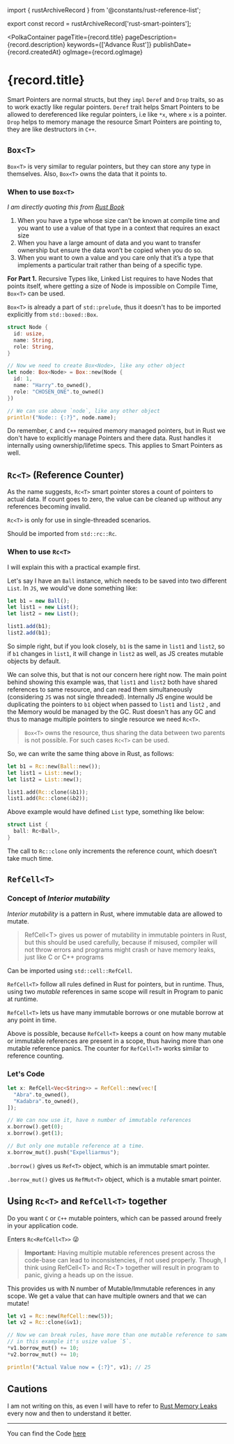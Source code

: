 import { rustArchiveRecord } from '@constants/rust-reference-list';

export const record = rustArchiveRecord['rust-smart-pointers'];

<PolkaContainer
  pageTitle={record.title}
  pageDescription={record.description}
  keywords={['Advance Rust']}
  publishDate={record.createdAt}
  ogImage={record.ogImage}
>

<H1 updatedAt={record.updatedAt}>
  {record.title}
</H1>

Smart Pointers are normal structs, but they `impl`
`Deref` and `Drop` traits, so as to work exactly like
regular pointers. `Deref` trait helps Smart Pointers to be
allowed to dereferenced like regular pointers, i.e like
`*x`, where `x` is a pointer. `Drop` helps to memory
manage the resource Smart Pointers are pointing to, they
are like destructors in `C++`.

## `Box<T>`

`Box<T>` is very similar to regular pointers, but they can
store any type in themselves. Also, `Box<T>` owns the data
that it points to.

### When to use `Box<T>`

*I am directly quoting this from [Rust Book](https://doc.rust-lang.org/book/ch15-01-box.html)*

1. When you have a type whose size can’t be known at compile
   time and you want to use a value of that type in a
   context that requires an exact size
2. When you have a large amount of data and you want to
   transfer ownership but ensure the data won’t be copied
   when you do so.
3. When you want to own a value and you care only that
   it’s a type that implements a particular trait rather
   than being of a specific type.

**For Part 1.** Recursive Types like, Linked List requires
to have Nodes that points itself, where getting a size of
Node is impossible on Compile Time, `Box<T>` can be used.

`Box<T>` is already a part of `std::prelude`, thus
it doesn't has to be imported explicitly from `std::boxed::Box`.

```rs
struct Node {
  id: usize,
  name: String,
  role: String,
}

// Now we need to create Box<Node>, like any other object
let node: Box<Node> = Box::new(Node {
  id: 1,
  name: "Harry".to_owned(),
  role: "CHOSEN_ONE".to_owned()
})

// We can use above `node`, like any other object
println!("Node:: {:?}", node.name);
```

Do remember, `C` and `C++` required memory managed pointers,
but in Rust we don't have to explicitly manage Pointers and
there data. Rust handles it internally using ownership/lifetime
specs. This applies to Smart Pointers as well.

## `Rc<T>` (Reference Counter)

As the name suggests, `Rc<T>` smart pointer stores a count
of pointers to actual data. If count goes to zero, the
value can be cleaned up without any references becoming invalid.

`Rc<T>` is only for use in single-threaded scenarios.

Should be imported from `std::rc::Rc`.

### When to use `Rc<T>`

I will explain this with a practical example first.

Let's say I have an `Ball` instance, which needs to be
saved into two different `List`. In `JS`, we would've done
something like:

```jsx
let b1 = new Ball();
let list1 = new List();
let list2 = new List();

list1.add(b1);
list2.add(b1);
```

So simple right, but if you look closely, `b1` is the same
in `list1` and `list2`, so if `b1` changes in `list1`, it
will change in `list2` as well, as JS creates mutable objects
by default.

We can solve this, but that is not our concern here right now.
The main point behind showing this example was, that `list1`
and `list2` both have shared references to same resource,
and can read them simultaneously (considering `JS` was not
single threaded). Internally JS engine would be duplicating
the pointers to `b1` object when passed to `list1` and `list2`
, and the Memory would be managed by the GC. Rust doesn't has
any GC and thus to manage multiple pointers to single resource
we need `Rc<T>`.

> `Box<T>` owns the resource, thus sharing the data between
> two parents is not possible. For such cases `Rc<T>`
> can be used.

So, we can write the same thing above in Rust, as follows:

```rs
let b1 = Rc::new(Ball::new());
let list1 = List::new();
let list2 = List::new();

list1.add(Rc::clone(&b1));
list1.add(Rc::clone(&b2));
```

Above example would have defined `List` type,
something like below:

```rs
struct List {
  ball: Rc<Ball>,
}
```

The call to `Rc::clone` only increments the reference
count, which doesn’t take much time.

## `RefCell<T>`

### Concept of *Interior mutability*

*Interior mutability* is a pattern in Rust, where immutable
data are allowed to mutate.

<Blockquote type="warn">
  <InlineCode>RefCell&lt;T&gt;</InlineCode> gives us power of
  mutability in immutable pointers in Rust, but this should
  be used carefully, because if misused, compiler will not throw
  errors and programs might crash or have memory leaks,
  just like <InlineCode>C</InlineCode>
  or <InlineCode>C++</InlineCode> programs
</Blockquote>

Can be imported using `std::cell::RefCell`.

`RefCell<T>` follow all rules defined in Rust for pointers,
but in runtime. Thus, using two *mutable* references in same
scope will result in Program to panic at runtime.

`RefCell<T>` lets us have many immutable borrows or one
mutable borrow at any point in time.

Above is possible, because `RefCell<T>` keeps a count on
how many mutable or immutable references are present in a
scope, thus having more than one mutable reference panics.
The counter for `RefCell<T>` works similar to reference
counting.

### Let's Code

```rs
let x: RefCell<Vec<String>> = RefCell::new(vec![
  "Abra".to_owned(),
  "Kadabra".to_owned(),
]);

// We can now use it, have n number of immutable references
x.borrow().get(0);
x.borrow().get(1);

// But only one mutable reference at a time.
x.borrow_mut().push("Expelliarmus");
```

`.borrow()` gives us `Ref<T>` object, which is an immutable
smart pointer.

`.borrow_mut()` gives us `RefMut<T>` object, which is a
mutable smart pointer.

## Using `Rc<T>` and `RefCell<T>` together

Do you want `C` or `C++` mutable pointers, which can be
passed around freely in your application code.

Enters `Rc<RefCell<T>>` :stuck_out_tongue_winking_eye:

<Blockquote type="warn">
  <b>Important:</b> Having multiple mutable references
  present across the code-base can lead to inconsistencies,
  if not used properly. Though, I think
  using <InlineCode>RefCell&lt;T&gt;</InlineCode>
  and <InlineCode>Rc&lt;T&gt;</InlineCode> together will
  result in program to panic, giving a heads up on the issue.
</Blockquote>

This provides us with N number of Mutable/Immutable
references in any scope. We get a value that can have
multiple owners and that we can mutate!

```rs
let v1 = Rc::new(RefCell::new(5));
let v2 = Rc::clone(&v1);

// Now we can break rules, have more than one mutable reference to same memory location,
// in this example it's usize value `5`.
*v1.borrow_mut() += 10;
*v2.borrow_mut() += 10;

println!("Actual Value now = {:?}", v1); // 25
```

## Cautions

I am not writing on this, as even I will have to refer
to [Rust Memory Leaks](https://doc.rust-lang.org/book/ch15-06-reference-cycles.html)
every now and then to understand it better.

***

You can find the Code
[here](https://github.com/Shub1427/rustschool/blob/master/rust-book/smart-pointers/src/main.rs)

</PolkaContainer>
